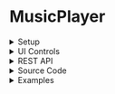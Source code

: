 # MusicPlayer

<details>
	<summary>Setup</summary>
	- Download the project zip file.
	- Extract the zip file into the root directory of your web server.
	- To change the background image, access the bg.css file in the css directory located within the assets directory, update the url path to point to the publicly accessible image file.
</details>

<details>
	<summary>UI Controls</summary>
	- Spacebar: Toggle play/pause of song.
	- Arrow Up: Increase volume.
	- Arrow Down: Decrease volume.
	- Arrow Left: Skip back 5 seconds.
	- Arrow Right: Skip forward 5 seconds.
	- Move mouse to the top edge: Shows song controls and visualization settings.
	- Move mouse to the right edge: Shows the song navigation menu.
</details>

<details>
	<summary>REST API</summary>
| Attribute | Data Type | Description | Example |
| --- | --- | --- | --- |
| song | string | The url path to the song file. | #song=http://doft.ddns.net/files/Music/NCS/Together%2520%255BNCS%2520Lyrics%255D.mp3 |
| r | float | The red color value for the visualization. | #r=255 |
| g | float | The green color value for the visualization. | #g=0 |
| b | float | The blue color value for the visualization. | #b=0 |
</details>

<details>
	<summary>Source Code</summary>

<details>
	<summary>Basics</summary>
	## main.js
	The main.js file is the entry point of the application. It initializes all client-side modules, assets, etc. and prepares the audio visualizer for songs to be played, loaded, and visualized. This file should not be modified unless specifying additional REST API arguments.

	## Player.js
	The Player.js file is responsible for the song controls including audio adjustment, seeking, playing/pausing, loading the song url, maintaining runtime information of the song being played, and automated loading management for songs. This class can also store the song lyrics data and load the lyrics visually to the client onto an HTML element.

	## Lyrics.js
	The Lyrics.js file is responsible for storing and retrieving the lyrics at the given time frame. It is a simple class that allows accepts the lyrics data as a JSON object (Which consists of a key-value pair where the key is the time of when the lyric should be displayed and the value is the lyric string itself). While the song is being played, using the `getAtTime(int)` method will retrieve the lyric that is available at the given time frame. The time passed to this method does not have to match exactly the time specified in the lyrics JSON object as the method will find the lyric based on the if the given time frame is greater than a given key in the object. If it is, then the lyric string is returned to the caller.

	## Visualizer.js
	The Visualizer class is responsible for managing the visualizations of the song frequencies at every tick. The constructor for this object accepts an argument that will act as the parent HTML div container element to contain the HTML canvas element. This HTML canvas element will be used to render the audio frequencies of the song at every tick. The Visualizer class also allows the adjustment of the color of the bars, the rendering style, and other rendering features provided in the class. The class uses a floating point array to store the frequencies of the song at every tick. It allows for a smoother animation compared to the Int array in it's initial iterations. This class has also undergone several refactoring and optimizations to improve the performance of the rendering. The class also allows for the adjustment of the bar width, height, and spacing between each bar. The class also allows for the adjustment of the number of bars to be rendered. The class also allows for the adjustment of the color of the bars, the rendering style, and other rendering features provided in the class. The class uses a floating point array to store the frequencies of the song at every tick. It allows for a smoother animation compared to the Int array in it's initial iterations. This class has also undergone several refactoring and optimizations to improve the performance of the rendering.

	## UrlParams.js
	The UrlParams class provides methods to encode data into the URL.

	## SongInfo.js
	The SongInfo class is responsible for storing the song information such as the song name, artist name, and album name. This class is used to display the song information on the UI. The class also provides methods to retrieve the song information from the URL.

	## Color.js
	The Color class is designed to provide a more maintainable and scalable system to adjust color values with ease.

	## Config.js
	The config class is designed to provide a means to store, update, and manage configuration data for the visualizer. All configurations that can be modified in the interface will eventually go into this class dynamically and be stored in the URL parameters.

	## cgi.js
	The cgi class is designed to provide a basic and easy means to render designs onto the HTML canvas element. It uses the gpu class as tool and performs the calculations for the renderings.

	## gpu.js
	The gpu class is designed to provide an easy means to access and manipulate the the renderings of the HTML canvas element.

	## SongSearcher.js
	The SongSearcher class is a work in progress class that aims for the ability to search for songs available on the server. This feature requires all of the songs to be referenced or stored (With the metadata for each song) on a database.
</details>
<details>
	<summary>Server-Side Requests</summary>
	## get.php
	Obtains the song url(s) from the server that are located within the given playlist/directory. Use `cmd` to specify the command to perform (Either `playlist` or `song`), and the `value` to specify the playlist/directory. This only accepts POST requests.

	## getRandomSong.php
	Returns the url of a random song from the server. Use the `cmd` parameter to specify the parent directory to limit the search to/in. This accepts both POST and GET requests.

	## getSongLyrics.php
	Returns the JSON string of the lyrics object for the requested song. Use `songName` to specify the name of the song, and `artist` to specify the artist of the song. If a lyrics object exists in the database or in the file system, then it will return the lyrics object, or it will return an empty JSON object.
</details>

</details>
<details>
	<summary>Examples</summary>

<details>
	<summary>Server Requests</summary>
	### Get songs within a directory/playlist (And play the song)
	```js
	let player = new Player(document.getElementById("player"), document.getElementById("caption"), document.getElementById("head"), document.getElementById("song-name")); // Creates a new instance of the Player class.
	let songs = player.select("http://doft.ddns.net/files/Music/NCS/"); // Gets the songs within the NCS directory.
	player.play(songs[0]); // Plays the first song found in the NCS directory.
	```

	### Get a random song
	```js
	let player = new Player(document.getElementById("player"), document.getElementById("caption"), document.getElementById("head"), document.getElementById("song-name")); // Creates a new instance of the Player class.
	player.selectSong(); // Contacts the server and selects a random song to play immediately.
	```
</details>

	

</details>